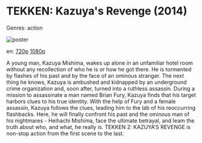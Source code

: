 # TEKKEN: Kazuya's Revenge (2014)

Genres: action

![poster](http://image.tmdb.org/t/p/w500/mgr0lSUeBsbNiKEhsqQPmqasrpO.jpg)

en:
  [720p](magnet:?xt=urn:btih:2E67A0D8295FCF96C4420AD5C026351C724F52B2&tr=udp://glotorrents.pw:6969/announce&tr=udp://tracker.opentrackr.org:1337/announce&tr=udp://torrent.gresille.org:80/announce&tr=udp://tracker.openbittorrent.com:80&tr=udp://tracker.coppersurfer.tk:6969&tr=udp://tracker.leechers-paradise.org:6969&tr=udp://p4p.arenabg.ch:1337&tr=udp://tracker.internetwarriors.net:1337)
  [1080p](magnet:?xt=urn:btih:13EAD557D01F2D1B64EC6623D78CEB61657C924A&tr=udp://glotorrents.pw:6969/announce&tr=udp://tracker.opentrackr.org:1337/announce&tr=udp://torrent.gresille.org:80/announce&tr=udp://tracker.openbittorrent.com:80&tr=udp://tracker.coppersurfer.tk:6969&tr=udp://tracker.leechers-paradise.org:6969&tr=udp://p4p.arenabg.ch:1337&tr=udp://tracker.internetwarriors.net:1337)
  


A young man, Kazuya Mishima, wakes up alone in an unfamiliar hotel room without any recollection of who he is or how he got there. He is tormented by flashes of his past and by the face of an ominous stranger. The next thing he knows, Kazuya is ambushed and kidnapped by an underground crime organization and, soon after, turned into a ruthless assassin.  During a mission to assassinate a man named Brian Fury, Kazuya finds that his target harbors clues to his true identity. With the help of Fury and a female assassin, Kazuya follows the clues, leading him to the lab of his reoccurring flashbacks. Here, he will finally confront his past and the ominous man of his nightmares - Heihachi Mishima, face the ultimate betrayal, and Ieam the truth about who, and what, he really is.  TEKKEN 2: KAZUYA’S REVENGE is non-stop action from the first scene to the last.